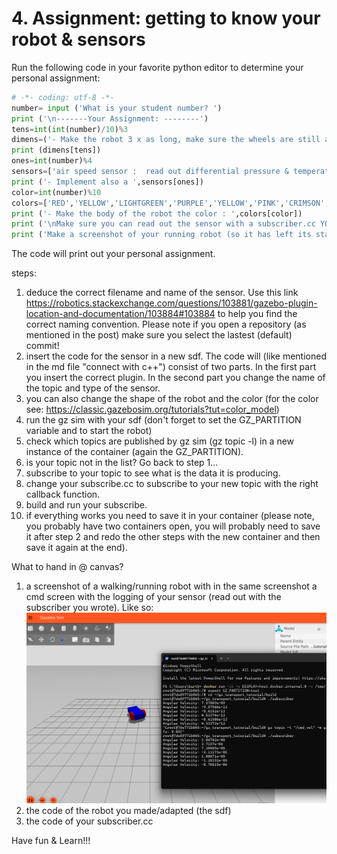 # 4. Assignment: getting to know your robot & sensors


Run the following code in your favorite python editor to determine your personal assignment:

```python
# -*- coding: utf-8 -*-
number= input ('What is your student number? ')
print ('\n-------Your Assignment: --------')
tens=int(int(number)/10)%3
dimens=('- Make the robot 3 x as long, make sure the wheels are still at the front and at the back of your robot.','- Make the robot two time as high, make also the wheels bigger.','- Make the robot three times as wide, also move the wheels so they are still at the side of the robot.')
print (dimens[tens]) 
ones=int(number)%4
sensors=['air speed sensor :  read out differential pressure & temperature value (no direct air speed given)','air pressure sensor','altimeter sensor','magnetometer sensor']
print ('- Implement also a ',sensors[ones])
color=int(number)%10
colors=['RED','YELLOW','LIGHTGREEN','PURPLE','YELLOW','PINK','CRIMSON','ORANGE','KHAKI','BROWN']
print ('- Make the body of the robot the color : ',colors[color])
print ('\nMake sure you can read out the sensor with a subscriber.cc YOU have made/adapted.')
print ('Make a screenshot of your running robot (so it has left its start position) with the container showing the values of your subscriber')
```
The code will print out your personal assignment. 

steps:
1) deduce the correct filename and name of the sensor. Use this link https://robotics.stackexchange.com/questions/103881/gazebo-plugin-location-and-documentation/103884#103884 to help you find the correct naming convention. Please note if you open a repository (as mentioned in the post) make sure you select the lastest (default) commit! <!-- markdown-link-check-disable-line -->
2) insert the code for the sensor in a new sdf. The code will (like mentioned in the md file "connect with c++") consist of two parts. In the first part you insert the correct plugin. In the second part you change the name of the topic and type of the sensor.
3) you can also change the shape of the robot and the color (for the color see: https://classic.gazebosim.org/tutorials?tut=color_model) 
3) run the gz sim with your sdf (don't forget to set the GZ_PARTITION variable and to start the robot)
4) check which topics are published by gz sim (gz topic -l) in a new instance of the container (again the GZ_PARTITION).
5) is your topic not in the list? Go back to step 1...
6) subscribe to your topic to see what is the data it is producing.
7) change your subscribe.cc to subscribe to your new topic with the right callback function.
8) build and run your subscribe.
9) if everything works you need to save it in your container (please note, you probably have two containers open, you will probably need to save it after step 2 and redo the other steps with the new container and then save it again at the end).

What to hand in @ canvas?
1) a screenshot of a walking/running robot with in the same screenshot a cmd screen with the logging of your sensor (read out with the subscriber you wrote). Like so:
![alt text](images/image-9.png)
2) the code of the robot you made/adapted (the sdf)
3) the code of your subscriber.cc


Have fun & Learn!!!
